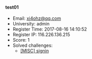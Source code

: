 #### test01  

* Email: xi4ohz@qq.com  
* University: admin  
* Register Time: 2017-08-16 14:10:52  
* Register IP: 116.226.136.215  
* Score: 1  
* Solved challenges: 
  * [[MISC] signin](https://github.com/SniperOJ/Challenges/blob/master/MISC/signin.json)  
